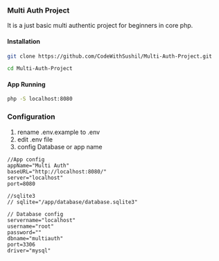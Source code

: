 ### Multi Auth Project
It is a just basic multi authentic project for beginners in core php.

#### Installation
```bash
git clone https://github.com/CodeWithSushil/Multi-Auth-Project.git
```
```bash
cd Multi-Auth-Project
```
#### App Running
```bash
php -S localhost:8080
```
### Configuration
1. rename .env.example to .env
2. edit .env file
3. config Database or app name
```env
//App config
appName="Multi Auth"
baseURL="http://localhost:8080/"
server="localhost"
port=8080

//sqlite3
// sqlite="/app/database/database.sqlite3"

// Database config
servername="localhost"
username="root"
password=""
dbname="multiauth"
port=3306
driver="mysql"
```
